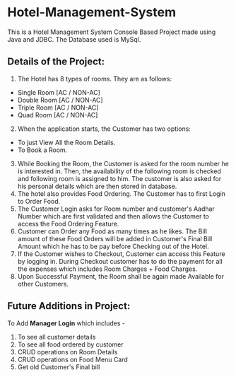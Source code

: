 # Hotel-Management-System
This is a Hotel Management System Console Based Project made using Java and JDBC. The Database used is MySql.

## Details of the Project:
1. The Hotel has 8 types of rooms. 
They are as follows:
  - Single Room [AC / NON-AC]
  - Double Room [AC / NON-AC]
  - Triple Room [AC / NON-AC]
  - Quad Room [AC / NON-AC]
2. When the application starts, the Customer has two options: 
  - To just View All the Room Details. 
  - To Book a Room.
3. While Booking the Room, the Customer is asked for the room number he is interested in. Then, the availability of the following room is checked and following room is assigned to him. The customer is also asked for his personal details which are then stored in database.
4. The hotel also provides Food Ordering. The Customer has to first Login to Order Food. 
5. The Customer Login asks for Room number and customer's Aadhar Number which are first validated and then allows the Customer to access the Food Ordering Feature.
6. Customer can Order any Food as many times as he likes. The Bill amount of these Food Orders will be added in Customer's Final Bill Amount which he has to be pay before Checking out of the Hotel.
7. If the Customer wishes to Checkout, Customer can access this Feature by logging in. During Checkout customer has to do the payment for all the expenses which includes Room Charges + Food Charges.
8. Upon Successful Payment, the Room shall be again made Available for other Customers. 


## Future Additions in Project:
To Add **Manager Login** which includes -
  1. To see all customer details
  2. To see all food ordered by customer
  3. CRUD operations on Room Details
  4. CRUD operations on Food Menu Card
  5. Get old Customer's Final bill 
